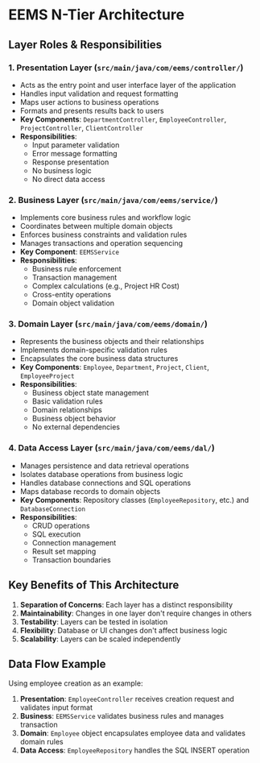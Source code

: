# EEMS N-Tier Architecture

## Layer Roles & Responsibilities

### 1. Presentation Layer (`src/main/java/com/eems/controller/`)
- Acts as the entry point and user interface layer of the application
- Handles input validation and request formatting
- Maps user actions to business operations
- Formats and presents results back to users
- **Key Components**: `DepartmentController`, `EmployeeController`, `ProjectController`, `ClientController`
- **Responsibilities**:
  - Input parameter validation
  - Error message formatting
  - Response presentation
  - No business logic
  - No direct data access

### 2. Business Layer (`src/main/java/com/eems/service/`)
- Implements core business rules and workflow logic
- Coordinates between multiple domain objects
- Enforces business constraints and validation rules
- Manages transactions and operation sequencing
- **Key Component**: `EEMSService`
- **Responsibilities**:
  - Business rule enforcement
  - Transaction management
  - Complex calculations (e.g., Project HR Cost)
  - Cross-entity operations
  - Domain object validation

### 3. Domain Layer (`src/main/java/com/eems/domain/`)
- Represents the business objects and their relationships
- Implements domain-specific validation rules
- Encapsulates the core business data structures
- **Key Components**: `Employee`, `Department`, `Project`, `Client`, `EmployeeProject`
- **Responsibilities**:
  - Business object state management
  - Basic validation rules
  - Domain relationships
  - Business object behavior
  - No external dependencies

### 4. Data Access Layer (`src/main/java/com/eems/dal/`)
- Manages persistence and data retrieval operations
- Isolates database operations from business logic
- Handles database connections and SQL operations
- Maps database records to domain objects
- **Key Components**: Repository classes (`EmployeeRepository`, etc.) and `DatabaseConnection`
- **Responsibilities**:
  - CRUD operations
  - SQL execution
  - Connection management
  - Result set mapping
  - Transaction boundaries

## Key Benefits of This Architecture
1. **Separation of Concerns**: Each layer has a distinct responsibility
2. **Maintainability**: Changes in one layer don't require changes in others
3. **Testability**: Layers can be tested in isolation
4. **Flexibility**: Database or UI changes don't affect business logic
5. **Scalability**: Layers can be scaled independently

## Data Flow Example
Using employee creation as an example:
1. **Presentation**: `EmployeeController` receives creation request and validates input format
2. **Business**: `EEMSService` validates business rules and manages transaction
3. **Domain**: `Employee` object encapsulates employee data and validates domain rules
4. **Data Access**: `EmployeeRepository` handles the SQL INSERT operation